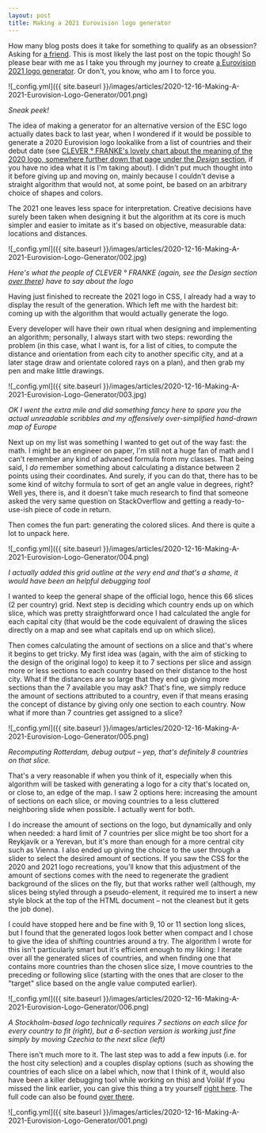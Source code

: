 ```yaml
---
layout: post
title: Making a 2021 Eurovision logo generator
---
```


How many blog posts does it take for something to qualify as an obsession? Asking for [a friend](../). This is most likely the last post on the topic though! So please bear with me as I take you through my journey to create [a Eurovision 2021 logo generator](../esc-2021-generator). Or don't, you know, who am I to force you.

<!--more-->

![_config.yml]({{ site.baseurl }}/images/articles/2020-12-16-Making-A-2021-Eurovision-Logo-Generator/001.png)

*Sneak peek!*

The idea of making a generator for an alternative version of the ESC logo actually dates back to last year, when I wondered if it would be possible to generate a 2020 Eurovision logo lookalike from a list of countries and their debut date (see [CLEVER ° FRANKE's lovely chart about the meaning of the 2020 logo, somewhere further down that page under the _Design_ section](https://www.cleverfranke.com/work/eurovision), if you have no idea what it is I'm taking about). I didn't put much thought into it before giving up and moving on, mainly <span class="tooltip-toggle" aria-label="I'm a better executioner than a creative, sadly" tabindex="0">because I couldn't devise a straight algorithm that would not, at some point, be based on an arbitrary choice of shapes and colors</span>.

The 2021 one leaves less space for interpretation. Creative decisions have surely been taken when designing it but <span class="tooltip-toggle" aria-label="CLEVER  ° FRANKE and the Eurovision core team said it themselves: the logo was designed using software!" tabindex="0">the algorithm at its core</span> is much simpler and easier to imitate as it's based on <span class="tooltip-toggle" aria-label="Well done on cutting a certain map just short of showing the capital of a certain country" tabindex="0">objective</span>, measurable data: locations and distances.

![_config.yml]({{ site.baseurl }}/images/articles/2020-12-16-Making-A-2021-Eurovision-Logo-Generator/002.jpg)

*Here's what the people of CLEVER ° FRANKE (again, see the Design section [over there](https://www.cleverfranke.com/work/eurovision)) have to say about the logo*

Having just finished to recreate the 2021 logo in CSS, I already had a way to display the result of the generation. Which left me with the hardest bit: coming up with the algorithm that would actually generate the logo.

Every developer will have their own ritual when designing and implementing an algorithm; personally, I always start with two steps: rewording the problem (in this case, what I want is, for a list of cities, to compute the distance and orientation from each city to another specific city, and at a later stage draw and orientate colored rays on a plan), and then grab my pen and make little drawings.

![_config.yml]({{ site.baseurl }}/images/articles/2020-12-16-Making-A-2021-Eurovision-Logo-Generator/003.jpg)

*OK I went the extra mile and did something fancy here to spare you the actual unreadable scribbles and my offensively over-simplified hand-drawn map of Europe*

Next up on my list was something I wanted to get out of the way fast: the math. I might be an engineer on paper, I'm still not a huge fan of math and I can't remember any kind of advanced formula from my classes. That being said, I _do_ remember something about calculating a distance between 2 points using their coordinates. And surely, if you can do that, there has to be some kind of witchy formula to sort of get an angle value in degrees, right? Well yes, there is, and it doesn't take much research to find that someone asked the very same question on StackOverflow and getting a ready-to-use-<span class="tooltip-toggle" aria-label="I still had to fiddle with the angle calculating algorithm to get an output value I liked" tabindex="0">ish</span> piece of code in return.

Then comes the fun part: generating the colored slices. And there is quite a lot to unpack here.

![_config.yml]({{ site.baseurl }}/images/articles/2020-12-16-Making-A-2021-Eurovision-Logo-Generator/004.png)

*I actually added this grid outline at the very end and that's a shame, it would have been an helpful debugging tool*

I wanted to keep the general shape of the official logo, hence this 66 slices (2 per country) grid. Next step is deciding which country ends up on which slice, which was pretty straightforward once I had calculated the angle for each capital city (that would be the code equivalent of drawing the slices directly on a map and see what capitals end up on which slice).

Then comes calculating the amount of sections on a slice and that's where it begins to get tricky. My first idea was (again, with the aim of sticking to the design of the original logo) to keep it to 7 sections per slice and assign more or less sections to each country based on their distance to the host city. What if the distances are so large that they end up giving more sections than the 7 available you may ask? That's fine, we simply reduce the amount of sections attributed to a country, even if that means erasing the concept of distance by giving only one section to each country. Now what if more than 7 countries get assigned to a slice?

![_config.yml]({{ site.baseurl }}/images/articles/2020-12-16-Making-A-2021-Eurovision-Logo-Generator/005.png)

*Recomputing Rotterdam, debug output – yep, that's definitely 8 countries on that slice.*

That's a very reasonable if when you think of it, especially when this algorithm will be tasked with generating a logo <span class="tooltip-toggle" aria-label="I didn't bother with Canberra and it's gloriously ridiculous" tabindex="0">for a city that's located on, or close to, an edge of the map</span>. I saw 2 options here: increasing the amount of sections on each slice, or moving countries to a less cluttered neighboring slide when possible. I actually went for both.

I do increase the amount of sections on the logo, but dynamically and only when needed: a hard limit of 7 countries per slice might be too short for a Reykjavik or a Yerevan, but it's more than enough for a more central city such as Vienna. I also ended up giving the choice to the user through a slider to select the desired amount of sections. If you saw the CSS for the 2020 and 2021 logo recreations, you'll know that this adjustment of the amount of sections comes with the need to regenerate the gradient background of the slices on the fly, but that works rather well (although, my slices being styled through a pseudo-element, it required me to insert a new style block at the top of the HTML document – not the cleanest but it gets the job done).

I could have stopped here and be fine with 9, 10 <span class="tooltip-toggle" aria-label="Or bloody thirty-seven I guess" tabindex="0">or 11</span> section long slices, but I found that the generated logos look better when compact and I chose to give the idea of shifting countries around a try. The algorithm I wrote for this isn't particularly smart but it's efficient enough to my liking: I iterate over all the generated slices of countries, and when finding one that contains more countries than the chosen slice size, I move countries to the preceding or following slice (starting with the ones that are closer to the "target" slice based on the angle value computed earlier).

![_config.yml]({{ site.baseurl }}/images/articles/2020-12-16-Making-A-2021-Eurovision-Logo-Generator/006.png)

*A Stockholm-based logo technically requires 7 sections on each slice for every country to fit (right), but a 6-section version is working just fine simply by moving Czechia to the next slice (left)*

There isn't much more to it. The last step was to add a few inputs (i.e. for the host city selection) and a couples display options (such as showing the countries of each slice on a label which, now that I think of it, would also have been a killer debugging tool while working on this) and <span class="tooltip-toggle" aria-label="voilà, voilà *dramatic hand gestures*" tabindex="0">Voilà</span>! If you missed the link earlier, you can give this thing a try yourself [right here](../esc-2021-generator). The full code can also be found [over there](https://github.com/corentindautreme/esc-2020-logo/blob/master/2021-custom.html).

![_config.yml]({{ site.baseurl }}/images/articles/2020-12-16-Making-A-2021-Eurovision-Logo-Generator/001.png)